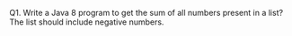 Q1. Write a Java 8 program to get the sum of all numbers present in a list? The list should include negative numbers.

